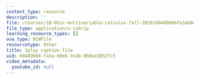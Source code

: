 ```yaml
---
content_type: resource
description: ''
file: /courses/18-02sc-multivariable-calculus-fall-2010/60489686fa3a60e63c4b860ae3852fc5_sy7dx_qzQak.srt
file_type: application/x-subrip
learning_resource_types: []
ocw_type: OCWFile
resourcetype: Other
title: 3play caption file
uid: 60489686-fa3a-60e6-3c4b-860ae3852fc5
video_metadata:
  youtube_id: null
---
```

